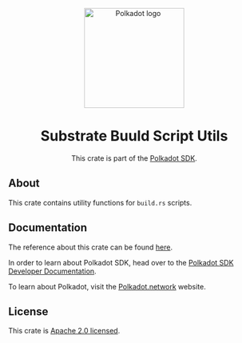 <div align="center">

<img
alt="Polkadot logo" width="200"
src="https://raw.githubusercontent.com/paritytech/polkadot-sdk/rzadp/readmes/docs/images/Polkadot_Logo_Horizontal_Pink_BlackOnWhite.png">

# Substrate Buuld Script Utils

This crate is part of the [Polkadot SDK](https://github.com/paritytech/polkadot-sdk/).

</div>

## About

This crate contains utility functions for `build.rs` scripts.

## Documentation

The reference about this crate can be found [here](https://paritytech.github.io/polkadot-sdk/master/substrate_build_script_utils).

In order to learn about Polkadot SDK, head over to the [Polkadot SDK Developer Documentation](https://paritytech.github.io/polkadot-sdk/master/polkadot_sdk_docs/index.html).

To learn about Polkadot, visit the [Polkadot.network](https://polkadot.network/) website.

## License

This crate is [Apache 2.0 licensed](https://spdx.org/licenses/Apache-2.0.html).
